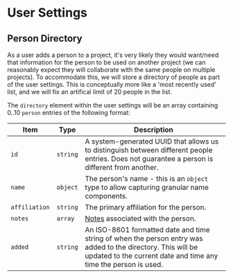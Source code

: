 # User Settings

## Person Directory

As a user adds a person to a project, it's very likely they would want/need that information for the person to be used on another project (we can reasonably expect they will collaborate with the same people on multiple projects). To accommodate this, we will store a directory of people as part of the user settings. This is conceptually more like a 'most recently used' list, and we will fix an artifical limit of 20 people in the list.

The `directory` element within the user settings will be an array containing 0..10 `person` entries of the following format:

| Item          | Type     | Description                                                                                                                                                                    |
| ------------- | -------- | ------------------------------------------------------------------------------------------------------------------------------------------------------------------------------ |
| `id`          | `string` | A system-generated UUID that allows us to distinguish between different people entries. Does not guarantee a person is different from another.                                 |
| `name`        | `object` | The person's name - this is an `object` type to allow capturing granular name components.                                                                                      |
| `affiliation` | `string` | The primary affiliation for the person.                                                                                                                                        |
| `notes`       | `array`  | [Notes](Notes.md) associated with the person.                                                                                                                                  |
| `added`       | `string` | An ISO-8601 formatted date and time string of when the person entry was added to the directory. This will be updated to the current date and time any time the person is used. |
